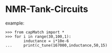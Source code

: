 NMR-Tank-Circuits
=================

example:

    >>> from capMatch import *
    >>> for i in range(30,100,1):
            inductance = i*10e-6
    ...     print(c_tune(167000,inductance,50,15)


